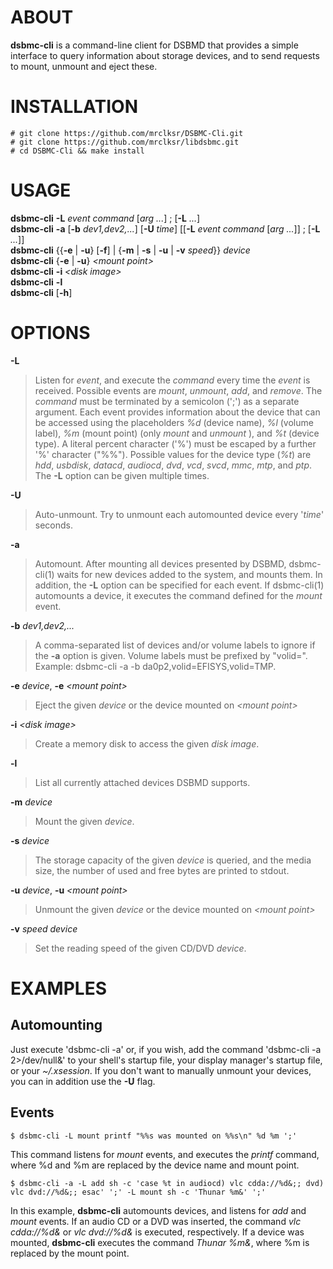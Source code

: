 
# ABOUT

**dsbmc-cli**
is a command-line client for DSBMD that provides a simple interface
to query information about storage devices, and to send requests to
mount, unmount and eject these.

# INSTALLATION

	# git clone https://github.com/mrclksr/DSBMC-Cli.git
	# git clone https://github.com/mrclksr/libdsbmc.git
	# cd DSBMC-Cli && make install

# USAGE

**dsbmc-cli**
**-L** *event* *command*
\[*arg ...*]
&#59;
\[**-L** *...*]  
**dsbmc-cli**
**-a**
\[**-b** *dev1,dev2,...*]
\[**-U** *time*]
\[\[**-L** *event* *command* \[*arg ...*]]
&#59;
\[**-L** *...*]]  
**dsbmc-cli**
{{**-e** | **-u**} \[**-f**] | {**-m** | **-s** | **-u** | **-v** *speed*}}
*device*  
**dsbmc-cli**
{**-e** | **-u**}
*&lt;mount point&gt;*  
**dsbmc-cli**
**-i**
*&lt;disk image&gt;*  
**dsbmc-cli**
**-l**  
**dsbmc-cli**
\[**-h**]

# OPTIONS

**-L**

> Listen for
> *event*,
> and execute the
> *command*
> every time the
> *event*
> is received. Possible events are
> *mount*,
> *unmount*,
> *add*,
> and
> *remove*.
> The
> *command*
> must be terminated by a semicolon
> ('&#59;')
> as a separate argument. Each event provides information about the device
> that can be accessed using the placeholders
> *%d*
> (device name),
> *%l*
> (volume label),
> *%m*
> (mount point) (only
> *mount*
> and
> *unmount*
> ), and
> *%t*
> (device type). A literal percent character
> ('%')
> must be escaped by a further
> '%'
> character
> ("%%").
> Possible values for the device type
> (*%t*)
> are
> *hdd*, *usbdisk*, *datacd*, *audiocd*, *dvd*, *vcd*, *svcd*, *mmc*, *mtp*,
> and
> *ptp*.
> The
> **-L**
> option can be given multiple times.

**-U**

> Auto-unmount. Try to unmount each automounted device every
> '*time*'
> seconds.

**-a**

> Automount. After mounting all devices presented by DSBMD,
> dsbmc-cli(1)
> waits for new devices added to the system, and mounts them.
> In addition, the
> **-L**
> option can be specified for each event. If
> dsbmc-cli(1)
> automounts a device, it executes the command defined for the
> *mount*
> event.

**-b** *dev1,dev2,...*

> A comma-separated list of devices and/or volume labels to ignore if the
> **-a**
> option is given. Volume labels must be prefixed by
> "volid=".
> Example: dsbmc-cli -a -b da0p2,volid=EFISYS,volid=TMP.

**-e** *device*, **-e** *&lt;mount point&gt;*

> Eject the given
> *device*
> or the device mounted on
> *&lt;mount point&gt;*

**-i** *&lt;disk image&gt;*

> Create a memory disk to access the given
> *disk image*.

**-l**

> List all currently attached devices DSBMD supports.

**-m** *device*

> Mount the given
> *device*.

**-s** *device*

> The storage capacity of the given
> *device*
> is queried, and the media size, the number of used and free bytes are
> printed to stdout.

**-u** *device*, **-u** *&lt;mount point&gt;*

> Unmount the given
> *device*
> or the device mounted on
> *&lt;mount point&gt;*

**-v** *speed* *device*

> Set the reading speed of the given CD/DVD
> *device*.

# EXAMPLES

## Automounting

Just execute
'dsbmc-cli -a'
or, if you wish, add the command
'dsbmc-cli -a 2&gt;/dev/null&'
to your shell's startup file, your display
manager's startup file, or your
*~/.xsession*.
If you don't want to manually unmount your devices, you can in addition use
the
**-U**
flag.

## Events

	$ dsbmc-cli -L mount printf "%%s was mounted on %%s\n" %d %m ';'

This command listens for
*mount*
events, and executes the
*printf*
command, where %d and %m are replaced by the device name and mount point.

	$ dsbmc-cli -a -L add sh -c 'case %t in audiocd) vlc cdda://%d&;; dvd) vlc dvd://%d&;; esac' ';' -L mount sh -c 'Thunar %m&' ';'

In this example,
**dsbmc-cli**
automounts devices, and listens for
*add*
and
*mount*
events. If an audio CD or a DVD was inserted, the command
*vlc cdda://%d&*
or
*vlc dvd://%d&*
is executed, respectively. If a device was mounted,
**dsbmc-cli**
executes the command
*Thunar %m&*,
where %m is replaced by the mount point.

